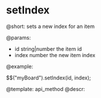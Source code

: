 setIndex
=============

@short:
	sets a new index for an item 

@params:

- id		string|number		the item id
- index		number				the new item index

@example:

$$("myBoard").setIndex(id, index);

@template:	api_method
@descr:

